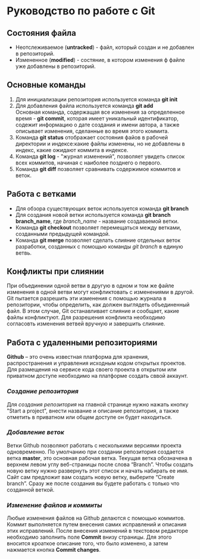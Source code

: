 # Руководство по работе с Git

## Состояния файла  
* Неотслеживаемое (**untracked**) - файл, который создан и не добавлен в репозиторий.
* Измененное (**modified**) - состяние, в котором изменения ф файле уже добавлены в репозиторий.

## Основные команды

1. Для инициализации репозитория используется команда **git init**  
2. Для добавления файла используется команда **git add**  
Основная команда, содержащая все изменения за определенное время - **git commit**, которая имеет уникальный идентификатор, содежит информацию о дате создания и имени автора, а также описывает изменения, сделанные во время этого коммита.
3. Команда **git status** отображает состояния файов в рабочей директории и индексе:какие файлы изменены, но не добавлены в индекс, какие ожидают коммита в индексе.  
4. Команда **git log** - "журнал изменений", позволяет увидеть список всех коммитов, начиная с наиболее позднего о первого.  
5. Команда **git diff** позволяет сравнивать содержимое коммитов и веток.


## Работа с ветками
* Для обзора существующих веток используется команда **git branch**
* Для создания новой ветки используется команда **git branch branch_name**, где *branch_name* - название создаваемой ветки.  
* Команда **git checkout** позволяет перемещаться между ветками, созданными предыдущей командой.
* Команда **git merge** позволяет сделать слияние отдельных веток разработки, созданных с помощью команды *git branch* в единую ветвь.
## Конфликты при слиянии
При объединении одной ветви в другую в одном и том же файле изменения в одной ветви могут конфликтовать с изменениями в другой. Git пытается разрешить эти изменения с помощью журнала в репозитории, чтобы определить, как должен выглядеть объединенный файл. В этом случае, Git останавливает слияние и сообщает, какие файлы конфликтуют. Для разрешения конфликта необходимо согласовть изменения ветвей вручную и завершить слияние.
## Работа с удаленными репозиториями
**Github** – это очень известная платформа для хранения, распространения и управления исходным кодом открытых проектов. Для размещения на сервисе кода своего проекта в открытом или приватном доступе необходимо на платформе создать сввой аккаунт.

### *Создание репозитория*
Для *создания репозитория* на главной странице нужно нажать кнопку "Start a project", внести название и описание репозитория, а также отметить в приватном или общем доступе он будет находиться.

### *Добавление веток*
Ветки Github позволяют работать с несколькими версиями проекта одновременно. По умолчанию при создании репозитория создается ветка **master**, это основная рабочая ветка. Текущая ветка обозначена в верхнем левом углу веб-страницы после слова “Branch”. Чтобы создать новую ветку нужно развернуть этот список и начать набирать ее имя. Сайт сам предложит вам создать новую ветку, выберите “Create branch”. Сразу же после создания вы будете работать с только что созданной веткой.

### *Изменение файлов и коммиты*  
Любые изменения файлов на Github делаются с помощью коммитов. Коммит выполняется путем внесения самих исправлений и описания этих исправлений. После внесения изменений в текстовом редакторе необходимо заполнить поле **Commit** внизу страницы. Для этого вносится кроаткое описание того, что было изменено, а затем нажмается кнопка **Commit changes**.

